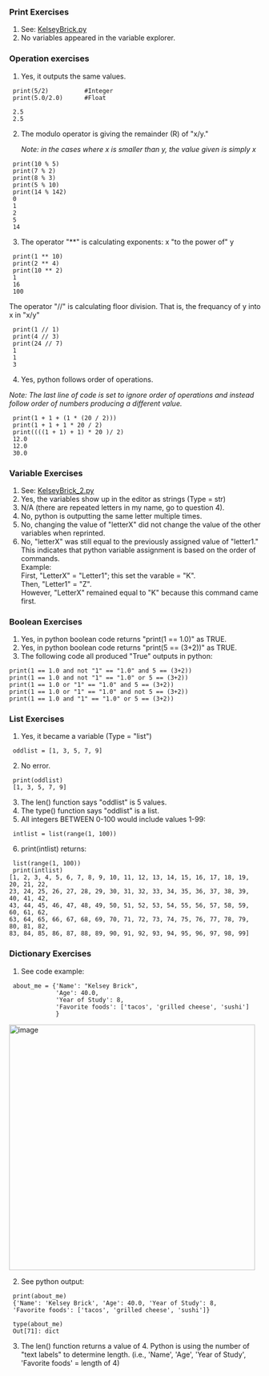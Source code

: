 ### Print Exercises
1. See: [KelseyBrick.py](https://github.com/KelseyBrick/PSYCHO-403-Fall-2022/blob/main/Assignment%202/KelseyBrick.py)
2. No variables appeared in the variable explorer.

### Operation exercises
1. Yes, it outputs the same values.
 ```
  print(5/2)          #Integer
  print(5.0/2.0)      #Float
  
  2.5
  2.5
 ```
2. The modulo operator is giving the remainder (R) of "x/y."

   *Note: in the cases where x is smaller than y, the value given is simply x*
 ```
  print(10 % 5)
  print(7 % 2)
  print(8 % 3)
  print(5 % 10)
  print(14 % 142)
  0
  1
  2
  5
  14
 ```
3. The operator "**" is calculating exponents: x "to the power of" y
 ```
  print(1 ** 10)
  print(2 ** 4)
  print(10 ** 2)
  1
  16
  100
 ```
   The operator "//" is calculating floor division. That is, the frequancy of y into x in "x/y"
 ```
  print(1 // 1)
  print(4 // 3)
  print(24 // 7)
  1
  1
  3
 ```
4. Yes, python follows order of operations. 

  *Note: The last line of code is set to ignore order of operations and instead follow order of numbers producing a different value.*
 ```
  print(1 + 1 + (1 * (20 / 2)))
  print(1 + 1 + 1 * 20 / 2)
  print((((1 + 1) + 1) * 20 )/ 2)
  12.0
  12.0
  30.0
```

### Variable Exercises
1. See: [KelseyBrick_2.py](https://github.com/KelseyBrick/PSYCHO-403-Fall-2022/blob/main/Assignment%202/KelseyBrick_2.py)
2. Yes, the variables show up in the editor as strings (Type = str)
3. N/A (there are repeated letters in my name, go to question 4).
4. No, python is outputting the same letter multiple times.
5. No, changing the value of "letterX" did not change the value of the other variables when reprinted.
6. No, "letterX" was still equal to the previously assigned value of "letter1." 
   This indicates that python variable assignment is based on the order of commands.
   <br>
   Example: <br>
     First, "LetterX" = "Letter1"; this set the varable = "K". <br>
     Then, "Letter1" = "Z". <br>
     However, "LetterX" remained equal to "K" because this command came first.

### Boolean Exercises
1. Yes, in python boolean code returns "print(1 == 1.0)" as TRUE.
2. Yes, in python boolean code returns "print(5 == (3+2))" as TRUE.
3. The following code all produced "True" outputs in python:
```
print(1 == 1.0 and not "1" == "1.0" and 5 == (3+2))
print(1 == 1.0 and not "1" == "1.0" or 5 == (3+2))
print(1 == 1.0 or "1" == "1.0" and 5 == (3+2))
print(1 == 1.0 or "1" == "1.0" and not 5 == (3+2))
print(1 == 1.0 and "1" == "1.0" or 5 == (3+2))
```

### List Exercises
1. Yes, it became a variable (Type = "list")
```
 oddlist = [1, 3, 5, 7, 9]
```
2. No error.
```
 print(oddlist)
 [1, 3, 5, 7, 9]
```
3. The len() function says "oddlist" is 5 values.
4. The type() function says "oddlist" is a list.
5. All integers BETWEEN 0-100 would include values 1-99:
```
 intlist = list(range(1, 100))
```
6. print(intlist) returns:
```
 list(range(1, 100))
 print(intlist)
[1, 2, 3, 4, 5, 6, 7, 8, 9, 10, 11, 12, 13, 14, 15, 16, 17, 18, 19, 20, 21, 22, 
23, 24, 25, 26, 27, 28, 29, 30, 31, 32, 33, 34, 35, 36, 37, 38, 39, 40, 41, 42, 
43, 44, 45, 46, 47, 48, 49, 50, 51, 52, 53, 54, 55, 56, 57, 58, 59, 60, 61, 62, 
63, 64, 65, 66, 67, 68, 69, 70, 71, 72, 73, 74, 75, 76, 77, 78, 79, 80, 81, 82, 
83, 84, 85, 86, 87, 88, 89, 90, 91, 92, 93, 94, 95, 96, 97, 98, 99]
```

### Dictionary Exercises
1. See code example:
```
 about_me = {'Name': "Kelsey Brick", 
             'Age': 40.0, 
             'Year of Study': 8, 
             'Favorite foods': ['tacos', 'grilled cheese', 'sushi']
             }
```
<img width="491" alt="image" src="https://user-images.githubusercontent.com/113373038/192044678-50f9d166-eb0f-4ea0-92cb-b941dca36a29.png">

2. See python output:
```
 print(about_me)
 {'Name': 'Kelsey Brick', 'Age': 40.0, 'Year of Study': 8, 
 'Favorite foods': ['tacos', 'grilled cheese', 'sushi']}
```
```
 type(about_me)
 Out[71]: dict
```
3. The len() function returns a value of 4. Python is using the number of "text labels" to determine length.
   (i.e., 'Name', 'Age', 'Year of Study', 'Favorite foods' = length of 4)
